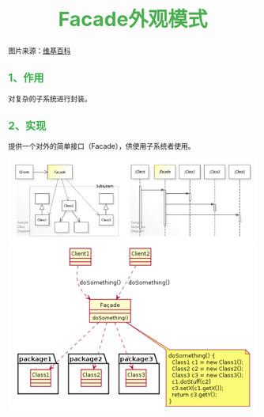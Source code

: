 # <h1 align='center' style='color:#4cAF50;font-size:40px'>  Facade外观模式</h1>

图片来源：[维基百科](https://en.wikipedia.org/wiki/Facade_pattern)

## <font color=#3caf50>1、作用</font>

对复杂的子系统进行封装。

## <font color=#3caf50>2、实现</font>

提供一个对外的简单接口（Facade），供使用子系统者使用。

<center>
    <img src=".\imgs\4.1、Facade(门面)外观模式.md\W3sDesign_Facade_Design_Pattern_UML.jpg">
</center>

<center>
    <img src=".\imgs\4.1、Facade(门面)外观模式.md\Example_of_Facade_design_pattern_in_UML.png"/>
</center>
